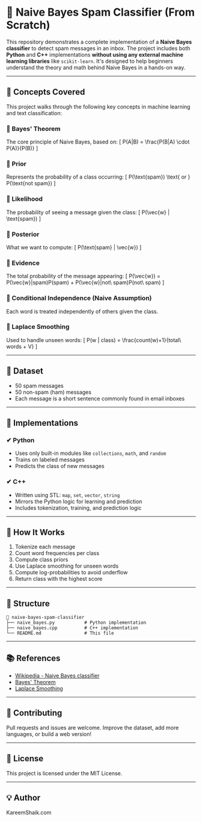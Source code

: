 # 📨 Naive Bayes Spam Classifier (From Scratch)

This repository demonstrates a complete implementation of a **Naive Bayes classifier** to detect spam messages in an inbox. The project includes both **Python** and **C++** implementations **without using any external machine learning libraries** like `scikit-learn`. It's designed to help beginners understand the theory and math behind Naive Bayes in a hands-on way.

---

## 📘 Concepts Covered

This project walks through the following key concepts in machine learning and text classification:

### 🔹 Bayes' Theorem
The core principle of Naive Bayes, based on:
\[ P(A|B) = \frac{P(B|A) \cdot P(A)}{P(B)} \]

### 🔹 Prior
Represents the probability of a class occurring:
\[ P(\text{spam}) \text{ or } P(\text{not spam}) \]

### 🔹 Likelihood
The probability of seeing a message given the class:
\[ P(\vec{w} | \text{spam}) \]

### 🔹 Posterior
What we want to compute:
\[ P(\text{spam} | \vec{w}) \]

### 🔹 Evidence
The total probability of the message appearing:
\[ P(\vec{w}) = P(\vec{w}|spam)P(spam) + P(\vec{w}|not\ spam)P(not\ spam) \]

### 🔹 Conditional Independence (Naive Assumption)
Each word is treated independently of others given the class.

### 🔹 Laplace Smoothing
Used to handle unseen words:
\[ P(w | class) = \frac{count(w)+1}{total\ words + V} \]

---

## 🧪 Dataset
- 50 spam messages
- 50 non-spam (ham) messages
- Each message is a short sentence commonly found in email inboxes

---

## 🚀 Implementations

### ✔ Python
- Uses only built-in modules like `collections`, `math`, and `random`
- Trains on labeled messages
- Predicts the class of new messages

### ✔ C++
- Written using STL: `map`, `set`, `vector`, `string`
- Mirrors the Python logic for learning and prediction
- Includes tokenization, training, and prediction logic

---

## 🧠 How It Works

1. Tokenize each message
2. Count word frequencies per class
3. Compute class priors
4. Use Laplace smoothing for unseen words
5. Compute log-probabilities to avoid underflow
6. Return class with the highest score

---

## 📂 Structure
```
📁 naive-bayes-spam-classifier
├── naive_bayes.py           # Python implementation
├── naive_bayes.cpp          # C++ implementation
└── README.md                # This file
```

---

## 📚 References
- [Wikipedia - Naive Bayes classifier](https://en.wikipedia.org/wiki/Naive_Bayes_classifier)
- [Bayes' Theorem](https://en.wikipedia.org/wiki/Bayes%27_theorem)
- [Laplace Smoothing](https://en.wikipedia.org/wiki/Additive_smoothing)

---

## 🙌 Contributing
Pull requests and issues are welcome. Improve the dataset, add more languages, or build a web version!

---

## 📜 License
This project is licensed under the MIT License.

---

## 💡 Author
KareemShaik.com

